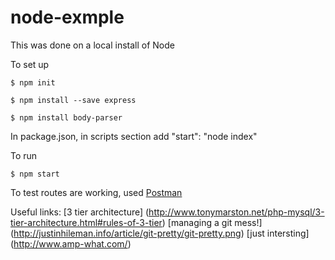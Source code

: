 # node-exmple


This was done on a local install of Node

To set up
    
    $ npm init
	
	$ npm install --save express
	
	$ npm install body-parser
    
In package.json, in scripts section add "start": "node index"

To run	
	
	$ npm start

	
To test routes are working, used [Postman](https://www.getpostman.com/)

Useful links:
[3 tier architecture] (http://www.tonymarston.net/php-mysql/3-tier-architecture.html#rules-of-3-tier)
[managing a git mess!] (http://justinhileman.info/article/git-pretty/git-pretty.png)
[just intersting] (http://www.amp-what.com/)
